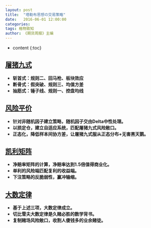 ```yaml
---
layout: post
title:  "塔勒布思想の交易策略"
date:   2016-06-01 12:00:00
categories: 
tags: 格物致知
author: 《期货周报》主编
---
```


* content
{:toc}

## [屠猪九式](https://www.learntotradethemarket.com/)
* **斩首式：规则二、回马枪、板块效应**
* **断骨式：假突破、规则三、均值方差**
* **抽筋式：锤子线、规则一、控盘均线**


## [风险平价](https://www.doc88.com/p-9939341347196.html?s=rel&id=3)
   * **针对非随机因子建立策略，随机因子交由Delta中性处理。** 
   * **以损定仓，建立自适应系统，匹配屠猪九式风险敞口。**
   * **正态化，降低样本间协方差，让屠猪九式服从正态分布+无害黑天鹅。** 
 
 
## [凯利矩阵](https://www.doc88.com/p-200931815865.html?s=rel&id=6)
   * **净赔率矩阵的计算，净赔率达到1.5倍值得商业化。** 
   * **单利的风险端匹配复利的收益端。** 
   * **下注策略的反脆弱性，赢冲输缩。** 
   
   
## [大数定律](https://www.doc88.com/p-781928029247.html?s=rel&id=2)
   * **基于上述三项，大数定律成立。** 
   * **切比雪夫大数定律是久赌必胜的数学背书。** 
   * **复制赌场风险敞口，收割人傻钱多的业余赌徒。** 
